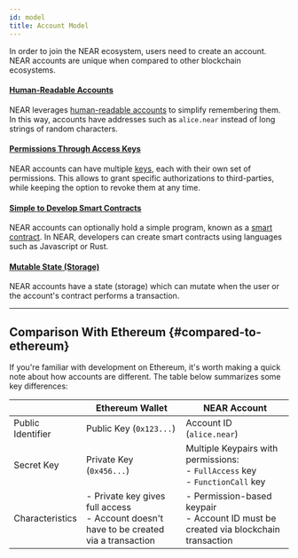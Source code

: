 ```yaml
---
id: model
title: Account Model
---
```


In order to join the NEAR ecosystem, users need to create an account. NEAR accounts are unique when compared to other blockchain ecosystems.

#### [Human-Readable Accounts](account-id.md)
NEAR leverages [human-readable accounts](account-id.md) to simplify remembering them. In this way, accounts have addresses such as `alice.near`
instead of long strings of random characters.

#### [Permissions Through Access Keys](access-keys.md)
NEAR accounts can have multiple [keys](access-keys.md), each with their own set of permissions. This allows to grant specific authorizations to third-parties, while keeping the option to revoke them at any time.

#### [Simple to Develop Smart Contracts](/concepts/basics/accounts/smartcontract)
NEAR accounts can optionally hold a simple program, known as a [smart contract](smartcontract.md). In NEAR, developers can create smart contracts using languages such as Javascript or Rust. 

#### [Mutable State (Storage)](state.md)
NEAR accounts have a state (storage) which can mutate when the user or the account's contract performs a transaction.

---

## Comparison With Ethereum {#compared-to-ethereum}

If you're familiar with development on Ethereum, it's worth making a quick note about how accounts are different. The table below summarizes some key differences:

|                   | Ethereum Wallet                                                                             | NEAR Account                                                                            |
| ----------------- | ------------------------------------------------------------------------------------------- | --------------------------------------------------------------------------------------- |
| Public Identifier | Public Key (`0x123...`)                                                                     | Account ID (`alice.near`)                                                               |
| Secret Key        | Private Key (`0x456...`)                                                                    | Multiple Keypairs with permissions:<br />- `FullAccess` key<br />- `FunctionCall` key   |
| Characteristics   | - Private key gives full access<br />- Account doesn't have to be created via a transaction | - Permission-based keypair<br />- Account ID must be created via blockchain transaction |
